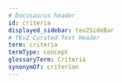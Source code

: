 ```yaml
---
# Docusaurus header
id: criteria
displayed_sidebar: tev2SideBar
# TEv2 Curated Text Header
term: criteria
termType: concept
glossaryTerm: Criteria
synonymOf: criterion
---
```

